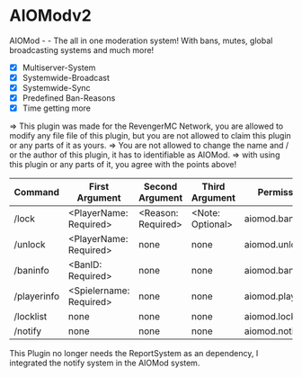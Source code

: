 # AIOModv2
AIOMod - - The all in one moderation system! With bans, mutes, global broadcasting systems and much more!

- [x] Multiserver-System
- [x] Systemwide-Broadcast 
- [x] Systemwide-Sync
- [x] Predefined Ban-Reasons
- [x] Time getting more

=> This plugin was made for the RevengerMC Network, you are allowed to modify any file file of this plugin, but you are not allowed to claim this plugin or any parts of it as yours. 
=> You are not allowed to change the name and / or the author of this plugin, it has to identifiable as AIOMod.
=> with using this plugin or any parts of it, you agree with the points above!

| Command  | First Argument | Second Argument | Third Argument | Permission | 
| ------------- | ------------- | ------------- | ------------- | ------------- |
| /lock  | <PlayerName: Required>  | <Reason: Required>  | <Note: Optional> | aiomod.ban |
| /unlock  | <PlayerName: Required>  | none | none | aiomod.unlock |
| /baninfo  | <BanID: Required>  | none | none | aiomod.baninfo |
| /playerinfo  | <Spielername: Required>  | none | none | aiomod.playerinfo |
| /locklist  | none  | none | none | aiomod.locklist |
| /notify  | none  | none | none | aiomod.notify |
 
 This Plugin no longer needs the ReportSystem as an dependency, I integrated the notify system in the AIOMod system.
 
